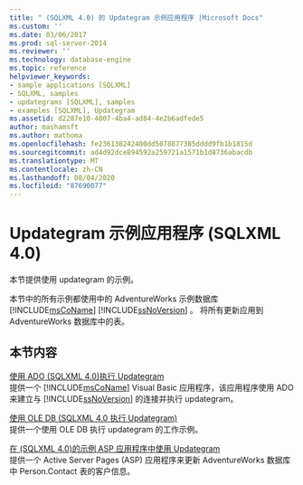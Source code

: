```yaml
---
title: " (SQLXML 4.0) 的 Updategram 示例应用程序 |Microsoft Docs"
ms.custom: ''
ms.date: 03/06/2017
ms.prod: sql-server-2014
ms.reviewer: ''
ms.technology: database-engine
ms.topic: reference
helpviewer_keywords:
- sample applications [SQLXML]
- SQLXML, samples
- updategrams [SQLXML], samples
- examples [SQLXML], Updategram
ms.assetid: d2287e10-4007-4ba4-ad84-4e2b6adfede5
author: mashamsft
ms.author: mathoma
ms.openlocfilehash: fe236138242400dd5078877385dddd9fb1b1815d
ms.sourcegitcommit: ad4d92dce894592a259721a1571b1d8736abacdb
ms.translationtype: MT
ms.contentlocale: zh-CN
ms.lasthandoff: 08/04/2020
ms.locfileid: "87690077"
---
```

# <a name="updategram-sample-applications-sqlxml-40"></a>Updategram 示例应用程序 (SQLXML 4.0)
  本节提供使用 updategram 的示例。  
  
 本节中的所有示例都使用中的 AdventureWorks 示例数据库 [!INCLUDE[msCoName](../../includes/msconame-md.md)] [!INCLUDE[ssNoVersion](../../includes/ssnoversion-md.md)] 。 将所有更新应用到 AdventureWorks 数据库中的表。  
  
## <a name="in-this-section"></a>本节内容  
 [使用 ADO &#40;SQLXML 4.0&#41;执行 Updategram](../../relational-databases/sqlxml-annotated-xsd-schemas-xpath-queries/updategrams/executing-an-updategram-by-using-ado-sqlxml-4-0.md)  
 提供一个 [!INCLUDE[msCoName](../../includes/msconame-md.md)] Visual Basic 应用程序，该应用程序使用 ADO 来建立与 [!INCLUDE[ssNoVersion](../../includes/ssnoversion-md.md)] 的连接并执行 updategram。  
  
 [使用 OLE DB &#40;SQLXML 4.0 执行 Updategram&#41;](../../relational-databases/sqlxml-annotated-xsd-schemas-xpath-queries/updategrams/executing-an-updategram-by-using-ole-db-sqlxml-4-0.md)  
 提供一个使用 OLE DB 执行 updategram 的工作示例。  
  
 [在 &#40;SQLXML 4.0&#41;的示例 ASP 应用程序中使用 Updategram](../../relational-databases/sqlxml-annotated-xsd-schemas-xpath-queries/updategrams/using-an-updategram-in-a-sample-asp-application-sqlxml-4-0.md)  
 提供一个 Active Server Pages (ASP) 应用程序来更新 AdventureWorks 数据库中 Person.Contact 表的客户信息。  
  
  
